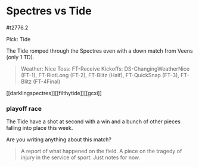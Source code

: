 # Spectres vs Tide

#t2776.2

Pick: Tide 

The Tide romped through the Spectres even with a down match from Veens (only 1 TD).

> Weather: Nice
> Toss: FT-Receive
> Kickoffs: DS-ChangingWeatherNice (FT-1), FT-RiotLong (FT-2), FT-Blitz (Half), FT-QuickSnap (FT-3), FT-Blitz (FT-4Final)

[[darklingspectres]][[filthytide]][[gcxi]]



### playoff race

The Tide have a shot at second with a win and a bunch of other pieces falling into place this week.

Are you writing anything about this match?

> A report of what happened on the field.
> A piece on the tragedy of injury in the service of sport.
> Just notes for now.